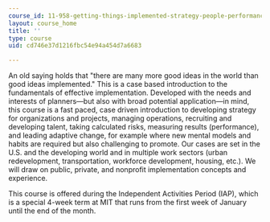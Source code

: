 ```yaml
---
course_id: 11-958-getting-things-implemented-strategy-people-performance-and-leadership-january-iap-2009
layout: course_home
title: ''
type: course
uid: cd746e37d1216fbc54e94a454d7a6683

---
```

An old saying holds that "there are many more good ideas in the world than good ideas implemented." This is a case based introduction to the fundamentals of effective implementation. Developed with the needs and interests of planners—but also with broad potential application—in mind, this course is a fast paced, case driven introduction to developing strategy for organizations and projects, managing operations, recruiting and developing talent, taking calculated risks, measuring results (performance), and leading adaptive change, for example where new mental models and habits are required but also challenging to promote. Our cases are set in the U.S. and the developing world and in multiple work sectors (urban redevelopment, transportation, workforce development, housing, etc.). We will draw on public, private, and nonprofit implementation concepts and experience.

This course is offered during the Independent Activities Period (IAP), which is a special 4-week term at MIT that runs from the first week of January until the end of the month.
